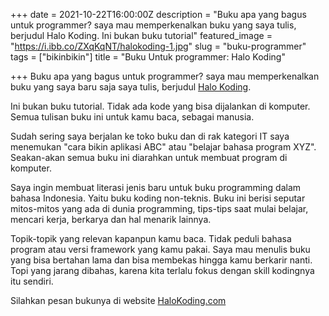 +++
date = 2021-10-22T16:00:00Z
description = "Buku apa yang bagus untuk programmer? saya mau memperkenalkan buku yang saya tulis, berjudul Halo Koding. Ini bukan buku tutorial"
featured_image = "https://i.ibb.co/ZXqKqNT/halokoding-1.jpg"
slug = "buku-programmer"
tags = ["bikinbikin"]
title = "Buku Untuk programmer: Halo Koding"

+++
Buku apa yang bagus untuk programmer? saya mau memperkenalkan buku yang saya baru saja  saya tulis, berjudul [Halo Koding](https://halokoding.com/). 

Ini bukan buku tutorial. Tidak ada kode yang bisa dijalankan di komputer. Semua tulisan buku ini untuk kamu baca, sebagai manusia.

Sudah sering saya berjalan ke toko buku dan di rak kategori IT saya menemukan "cara bikin aplikasi ABC" atau "belajar bahasa program XYZ". Seakan-akan semua buku ini diarahkan untuk membuat program di komputer.

Saya ingin membuat literasi jenis baru untuk buku programming dalam bahasa Indonesia. Yaitu buku koding non-teknis. Buku ini berisi seputar mitos-mitos yang ada di dunia programming, tips-tips saat mulai belajar, mencari kerja, berkarya dan hal menarik lainnya.

Topik-topik yang relevan kapanpun kamu baca. Tidak peduli bahasa program atau versi framework yang kamu pakai. Saya mau menulis buku yang bisa bertahan lama dan bisa membekas hingga kamu berkarir nanti. Topi yang jarang dibahas, karena kita terlalu fokus dengan skill kodingnya itu sendiri.

Silahkan pesan bukunya di website [HaloKoding.com](https://HaloKoding.com)